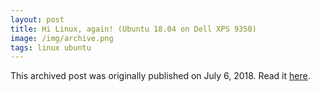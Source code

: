 ```yaml
---
layout: post
title: Hi Linux, again! (Ubuntu 18.04 on Dell XPS 9350)
image: /img/archive.png
tags: linux ubuntu
---
```

This archived post was originally published on July 6, 2018. Read it [here](/alex.ciobanu.org/index12e9.html).
